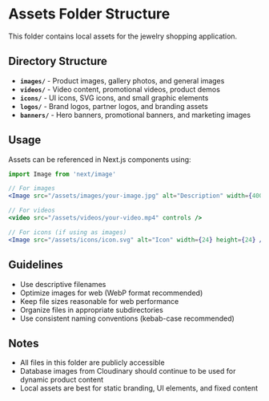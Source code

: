 # Assets Folder Structure

This folder contains local assets for the jewelry shopping application.

## Directory Structure

- **`images/`** - Product images, gallery photos, and general images
- **`videos/`** - Video content, promotional videos, product demos
- **`icons/`** - UI icons, SVG icons, and small graphic elements
- **`logos/`** - Brand logos, partner logos, and branding assets
- **`banners/`** - Hero banners, promotional banners, and marketing images

## Usage

Assets can be referenced in Next.js components using:

```jsx
import Image from 'next/image'

// For images
<Image src="/assets/images/your-image.jpg" alt="Description" width={400} height={300} />

// For videos
<video src="/assets/videos/your-video.mp4" controls />

// For icons (if using as images)
<Image src="/assets/icons/icon.svg" alt="Icon" width={24} height={24} />
```

## Guidelines

- Use descriptive filenames
- Optimize images for web (WebP format recommended)
- Keep file sizes reasonable for web performance
- Organize files in appropriate subdirectories
- Use consistent naming conventions (kebab-case recommended)

## Notes

- All files in this folder are publicly accessible
- Database images from Cloudinary should continue to be used for dynamic product content
- Local assets are best for static branding, UI elements, and fixed content
